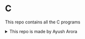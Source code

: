 # C
This repo contains all the C programs
<details>
<summary> This repo is made by Ayush Arora</summary>
</details>
